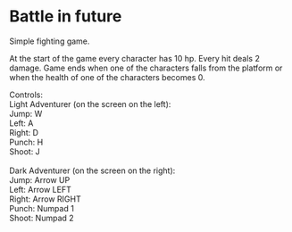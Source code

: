 # Battle in future
Simple fighting game.

At the start of the game every character has 10 hp. Every hit deals 2 damage. Game ends when one of the characters falls from the platform or when the health of one of the characters becomes 0.

Controls:<br>
Light Adventurer (on the screen on the left):<br>
Jump: W<br>
Left: A<br>
Right: D<br>
Punch: H<br>
Shoot: J<br><br>Dark Adventurer (on the screen on the right):<br>
Jump: Arrow UP<br>
Left: Arrow LEFT<br>
Right: Arrow RIGHT<br>
Punch: Numpad 1<br>
Shoot: Numpad 2<br>
